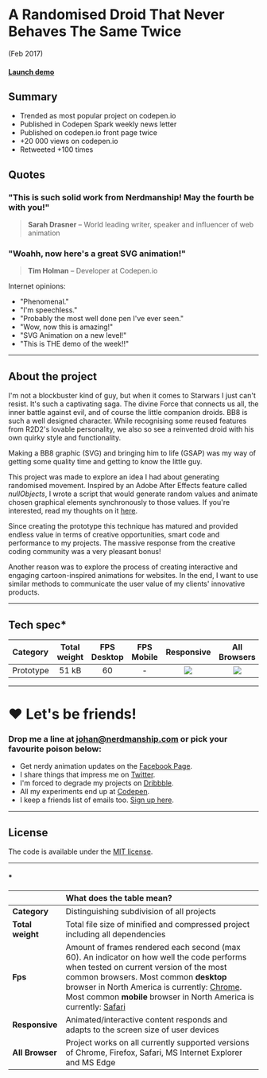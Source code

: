 [bb8_animation]: https://nerdmanship.github.io/bb8/dist/
[bb8-info]: http://codepen.io/nerdmanship/details/ZLoyPG/

[bb8-project_img]: /nerdmanship/assets/images/projects/bb8-project.png
[no]: /nerdmanship/assets/images/projects/no.png
[yes]: /nerdmanship/assets/images/projects/yes.png

# A Randomised Droid That Never Behaves The Same Twice

(Feb 2017)



#### [Launch demo][bb8_animation]

## Summary

* Trended as most popular project on codepen.io
* Published in Codepen Spark weekly news letter
* Published on codepen.io front page twice
* +20 000 views on codepen.io
* Retweeted +100 times

## Quotes

### "This is such solid work from Nerdmanship! May the fourth be with you!"
> **Sarah Drasner** – World leading writer, speaker and influencer of web animation

### "Woahh, now here's a great SVG animation!"
> **Tim Holman** – Developer at Codepen.io

Internet opinions:
* "Phenomenal."
* "I'm speechless."
* "Probably the most well done pen I've ever seen."
* "Wow, now this is amazing!"
* "SVG Animation on a new level!"
* "This is THE demo of the week!!"

---

## About the project

I'm not a blockbuster kind of guy, but when it comes to Starwars I just can't resist. It's such a captivating saga. The divine Force that connects us all, the inner battle against evil, and of course the little companion droids. BB8 is such a well designed character. While recognising some reused features from R2D2's lovable personality, we also so see a reinvented droid with his own quirky style and functionality.

Making a BB8 graphic (SVG) and bringing him to life (GSAP) was my way of getting some quality time and getting to know the little guy.

This project was made to explore an idea I had about generating randomised movement. Inspired by an Adobe After Effects feature called *nullObjects*, I wrote a script that would generate random values and animate chosen graphical elements synchronously to those values. If you're interested, read my thoughts on it [here][bb8-info].

Since creating the prototype this technique has matured and provided endless value in terms of creative opportunities, smart code and performance to my projects. The massive response from the creative coding community was a very pleasant bonus!

Another reason was to explore the process of creating interactive and engaging cartoon-inspired animations for websites. In the end, I want to use similar methods to communicate the user value of my clients' innovative products.

---

## Tech spec*

| Category | Total weight | FPS Desktop | FPS Mobile | Responsive | All Browsers |
| :---------- | :--: | :--: | :--: |  :--: | :------: |
| Prototype | 51 kB | 60 | - | ![][no] | ![][no] |


---



# ❤️ Let's be friends!

### Drop me a line at [johan@nerdmanship.com](mailto:johan@nerdmanship.com) or pick your favourite poison below:

* Get nerdy animation updates on the [Facebook Page](http://www.facebook.com/nerdmanship).
* I share things that impress me on [Twitter](http://www.twitter.com/stromqvist).
* I'm forced to degrade my projects on [Dribbble](http://www.dribbble.com/stromqvist).
* All my experiments end up at [Codepen](http://www.codepen.io/nerdmanship).
* I keep a friends list of emails too. [Sign up here](http://nerdmanship.us13.list-manage.com/subscribe/post?u=bed6727a7b59b995ae23ca252&id=706f47db11).


---

## License

The code is available under the [MIT license](LICENSE.txt).

---

#### *

|  | **What does the table mean?** |
| :-------- | :----- |
| **Category** | Distinguishing subdivision of all projects |
| **Total weight** | Total file size of minified and compressed project including all dependencies |
| **Fps** | Amount of frames rendered each second (max 60). An indicator on how well the code performs when tested on current version of the most common browsers. Most common **desktop** browser in North America is currently: [Chrome](http://gs.statcounter.com/browser-market-share/desktop/north-america/#monthly-201604-201704). Most common **mobile** browser in North America is currently: [Safari](http://gs.statcounter.com/browser-market-share/mobile/north-america/#monthly-201604-201704) |
| **Responsive** | Animated/interactive content responds and adapts to the screen size of user devices |
| **All Browser** | Project works on all currently supported versions of Chrome, Firefox, Safari, MS Internet Explorer and MS Edge |

